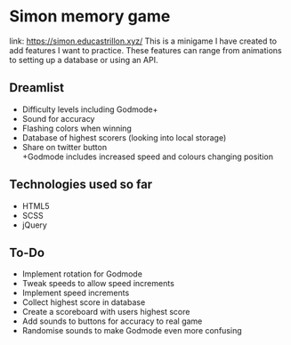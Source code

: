 # Simon memory game

link: https://simon.educastrillon.xyz/
This is a minigame I have created to add features I want to practice. These features can range from animations to setting up a database or using an API.

## Dreamlist

 - Difficulty levels including Godmode+
 - Sound for accuracy
 - Flashing colors when winning
 - Database of highest scorers (looking into local storage)
 - Share on twitter button<br>
   +Godmode includes increased speed and colours changing position
   
## Technologies used so far

  - HTML5
  - SCSS
  - jQuery

## To-Do

 - Implement rotation for Godmode
 - Tweak speeds to allow speed increments
 - Implement speed increments
 - Collect highest score in database
 - Create a scoreboard with users highest score
 - Add sounds to buttons for accuracy to real game
 - Randomise sounds to make Godmode even more confusing
 
  


